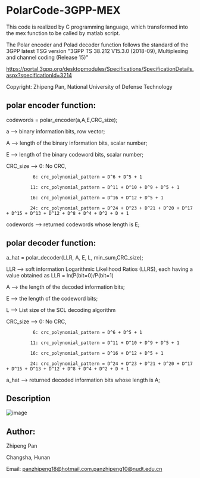 # PolarCode-3GPP-MEX

This code is realized by C programming language, which transformed into the mex function to be called by matlab script.

The Polar encoder and Polad decoder function follows the standard of the 3GPP latest TSG version "3GPP TS 38.212 V15.3.0 (2018-09), Multiplexing and channel coding (Release 15)" 

https://portal.3gpp.org/desktopmodules/Specifications/SpecificationDetails.aspx?specificationId=3214

Copyright: Zhipeng Pan, National University of Defense Technology



## polar encoder function:
codewords = polar_encoder(a,A,E,CRC_size);

a --> binary information bits, row vector;

A --> length of the binary information bits, scalar number;

E --> length of the binary codeword bits, scalar number;


CRC_size --> 
              0: No CRC, 
              
              6: crc_polynomial_pattern = D^6 + D^5 + 1 
              
             11: crc_polynomial_pattern = D^11 + D^10 + D^9 + D^5 + 1
             
             16: crc_polynomial_pattern = D^16 + D^12 + D^5 + 1
             
             24: crc_polynomial_pattern = D^24 + D^23 + D^21 + D^20 + D^17 + D^15 + D^13 + D^12 + D^8 + D^4 + D^2 + D + 1

codewords --> returned codewords whose length is E;


## polar decoder function:

a_hat = polar_decoder(LLR, A, E, L, min_sum,CRC_size);

LLR --> soft information Logarithmic Likelihood Ratios (LLRS), 
         each having a value obtained as LLR = ln(P(bit=0)/P(bit=1)
         
A --> the length of the decoded information bits;

E --> the length of the codeword bits;

L --> List size of the SCL decoding algorithm

CRC_size --> 
              0: No CRC, 
              
              6: crc_polynomial_pattern = D^6 + D^5 + 1 
              
             11: crc_polynomial_pattern = D^11 + D^10 + D^9 + D^5 + 1
             
             16: crc_polynomial_pattern = D^16 + D^12 + D^5 + 1
             
             24: crc_polynomial_pattern = D^24 + D^23 + D^21 + D^20 + D^17 + D^15 + D^13 + D^12 + D^8 + D^4 + D^2 + D + 1
             
a_hat --> returned decoded information bits whose length is A;


## Description


![image](https://github.com/ZhipengPan/polar-code/blob/master/polar-factor.jpg)




## Author:
Zhipeng Pan

Changsha, Hunan

Email: panzhipeng18@hotmail.com,panzhipeng10@nudt.edu.cn

